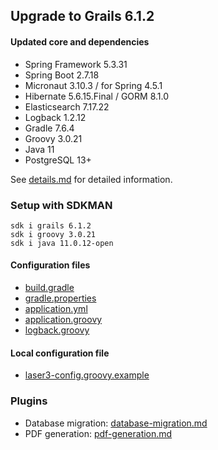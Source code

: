 
## Upgrade to Grails 6.1.2

#### Updated core and dependencies

- Spring Framework 5.3.31
- Spring Boot 2.7.18
- Micronaut 3.10.3 / for Spring 4.5.1
- Hibernate 5.6.15.Final / GORM 8.1.0
- Elasticsearch 7.17.22
- Logback 1.2.12
- Gradle 7.6.4
- Groovy 3.0.21
- Java 11
- PostgreSQL 13+

See [details.md](./details.md) for detailed information.

### Setup with SDKMAN

    sdk i grails 6.1.2
    sdk i groovy 3.0.21
    sdk i java 11.0.12-open

#### Configuration files

- [build.gradle](../build.gradle)
- [gradle.properties](../gradle.properties)
- [application.yml](../grails-app/conf/application.yml)
- [application.groovy](../grails-app/conf/application.groovy)
- [logback.groovy](../grails-app/conf/logback.groovy)

#### Local configuration file

- [laser3-config.groovy.example](../files/server/laser3-config.groovy.example)

### Plugins 

- Database migration: [database-migration.md](./database-migration.md)
- PDF generation: [pdf-generation.md](./pdf-generation.md)
